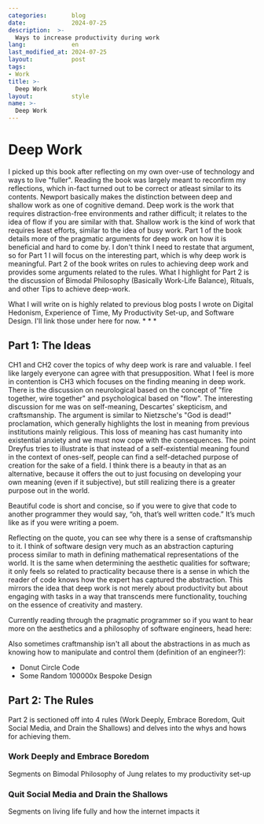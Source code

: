 ```yaml
---
categories:       blog
date:             2024-07-25
description:  >-
  Ways to increase productivity during work
lang:             en
last_modified_at: 2024-07-25
layout:           post
tags:
- Work
title: >-
  Deep Work
layout:           style
name: >-
  Deep Work
---
```


# Deep Work

I picked up this book after reflecting on my own over-use of technology and ways to live "fuller". Reading the book was largely meant to reconfirm my reflections, which in-fact turned out to be correct or atleast similar to its contents. Newport basically makes the distinction between deep and shallow work as one of cognitive demand. Deep work is the work that requires distraction-free environments and rather difficult; it relates to the idea of flow if you are similar with that. Shallow work is the kind of work that requires least efforts, similar to the idea of busy work. Part 1 of the book details more of the pragmatic arguments for deep work on how it is beneficial and hard to come by. I don't think I need to restate that argument, so for Part 1 I will focus on the interesting part, which is why deep work is meaningful. Part 2 of the book writes on rules to achieving deep work and provides some arguments related to the rules. What I highlight for Part 2 is the discussion of Bimodal Philosophy (Basically Work-Life Balance), Rituals, and other Tips to achieve deep-work.

What I will write on is highly related to previous blog posts I wrote on Digital Hedonism, Experience of Time, My Productivity Set-up, and Software Design. 
I'll link those under here for now.
* 
* 
* 

## Part 1: The Ideas

CH1 and CH2 cover the topics of why deep work is rare and valuable. I feel like largely everyone can agree with that presupposition. What I feel is more in contention is CH3 which focuses on the finding meaning in deep work. There is the discussion on neurological based on the concept of "fire together, wire together" and psychological based on "flow". The interesting discussion for me was on self-meaning, Descartes' skepticism, and craftsmanship. The argument is similar to Nietzsche's "God is dead!" proclamation, which generally highlights the lost in meaning from previous institutions mainly religious. This loss of meaning has cast humanity into existential anxiety and we must now cope with the consequences. The point Dreyfus tries to illustrate is that instead of a self-existential meaning found in the context of ones-self, people can find a self-detached purpose of creation for the sake of a field. I think there is a beauty in that as an alternative, because it offers the out to just focusing on developing your own meaning (even if it subjective), but still realizing there is a greater purpose out in the world. 

Beautiful code is short and concise, so if you were to give that code to
another programmer they would say, “oh, that’s well written code.” It’s
much like as if you were writing a poem.

Reflecting on the quote, you can see why there is a sense of craftsmanship to it. I think of software design very much as an abstraction capturing process similar to math in defining mathematical representations of the world. It is the same when determining the aesthetic qualities for software; it only feels so related to practicality because there is a sense in which the reader of code knows how the expert has captured the abstraction. This mirrors the idea that deep work is not merely about productivity but about engaging with tasks in a way that transcends mere functionality, touching on the essence of creativity and mastery. 

Currently reading through the pragmatic programmer so if you want to hear more on the aesthetics and a philosophy of software engineers, head here:

Also sometimes craftmanship isn't all about the abstractions in as much as knowing how to manipulate and control them (definition of an engineer?):
- Donut Circle Code
- Some Random 100000x Bespoke Design

## Part 2: The Rules

Part 2 is sectioned off into 4 rules (Work Deeply, Embrace Boredom, Quit Social Media, and Drain the Shallows) and delves into the whys and hows for achieving them.

### Work Deeply and Embrace Boredom
Segments on Bimodal Philosophy of Jung relates to my productivity set-up


### Quit Social Media and Drain the Shallows
Segments on living life fully and how the internet impacts it